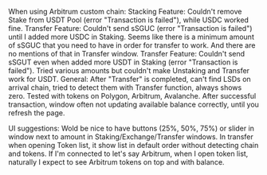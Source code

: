 When using Arbitrum custom chain:
Stacking Feature: Couldn't remove Stake from USDT Pool (error "Transaction is failed"), while USDC worked fine.
Transfer Feature: Couldn't send sSGUC (error "Transaction is failed") until I added more USDC in Staking. Seems like there is a minimum amount of sSGUC that you need to have in order for transfer to work. And there are no mentions of that in Transfer window.
Transfer Feature: Couldn't send sSGUT even when added more USDT in Staking (error "Transaction is failed"). Tried various amounts but couldn't make Unstaking and Transfer work for USDT.
General:
After "Transfer" is completed, can't find LSDs on arrival chain, tried to detect them with Transfer function, always shows zero. Tested with tokens on Polygon, Arbitrum, Avalanche.
After successful transaction, window often not updating available balance correctly, until you refresh the page.

UI suggestions:
Wold be nice to have buttons (25%, 50%, 75%) or slider in window next to amount in Staking/Exchange/Transfer windows.
In transfer when opening Token list, it show list in default order without detecting chain and tokens. If I'm connected to let's say Arbitrum, when I open token list, naturally I expect to see Arbitrum tokens on top and with balance.
